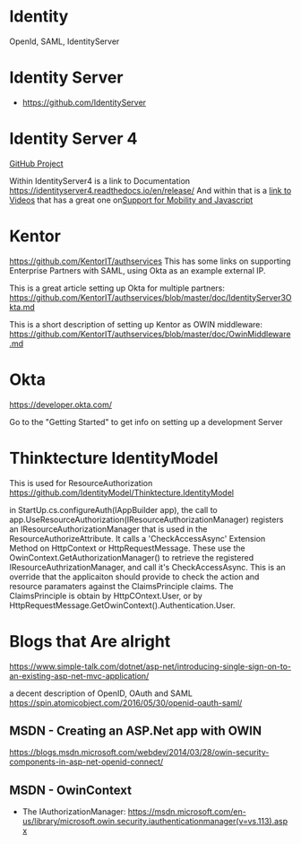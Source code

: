 # Identity
OpenId, SAML, IdentityServer

# Identity Server
* https://github.com/IdentityServer

# Identity Server 4
[GitHub Project](https://github.com/IdentityServer/IdentityServer4)

Within IdentityServer4 is a link to Documentation  https://identityserver4.readthedocs.io/en/release/
And within that is a [link to Videos](https://identityserver4.readthedocs.io/en/release/misc/videos.html) that has a great one on[Support for Mobility and Javascript](https://vimeo.com/205451987)

# Kentor
https://github.com/KentorIT/authservices
This has some links on supporting Enterprise Partners with SAML, using Okta as an example external IP.

This is a great article setting up Okta for multiple partners:  https://github.com/KentorIT/authservices/blob/master/doc/IdentityServer3Okta.md

This is a short description of setting up Kentor as OWIN middleware: https://github.com/KentorIT/authservices/blob/master/doc/OwinMiddleware.md
 
# Okta
https://developer.okta.com/

Go to the "Getting Started" to get info on setting up a development Server

# Thinktecture IdentityModel
This is used for ResourceAuthorization
https://github.com/IdentityModel/Thinktecture.IdentityModel

in StartUp.cs.configureAuth(IAppBuilder app), the call to app.UseResourceAuthorization(IResourceAuthorizationManager) registers an IResourceAuthorizationManager that is used in the ResourceAuthorizeAttribute.  It calls a 'CheckAccessAsync' Extension Method on HttpContext or HttpRequestMessage.  These use the OwinContext.GetAuthorizationManager() to retrieve the registered IResourceAuthrizationManager, and call it's CheckAccessAsync.  This is an override that the applicaiton should provide to check the action and resource paramaters against the ClaimsPrinciple claims.  The ClaimsPrinciple is obtain by HttpCOntext.User, or by HttpRequestMessage.GetOwinContext().Authentication.User. 




# Blogs that Are alright
https://www.simple-talk.com/dotnet/asp-net/introducing-single-sign-on-to-an-existing-asp-net-mvc-application/

a decent description of OpenID, OAuth and SAML
https://spin.atomicobject.com/2016/05/30/openid-oauth-saml/

## MSDN - Creating an ASP.Net app with OWIN
https://blogs.msdn.microsoft.com/webdev/2014/03/28/owin-security-components-in-asp-net-openid-connect/

## MSDN - OwinContext
* The IAuthorizationManager: https://msdn.microsoft.com/en-us/library/microsoft.owin.security.iauthenticationmanager(v=vs.113).aspx






